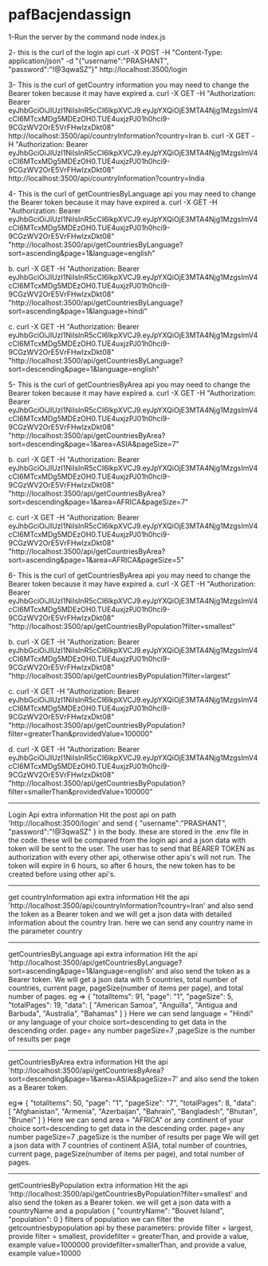 # pafBacjendassign

1-Run the server by the command node index.js

2- this is the curl of the login api
curl -X POST -H "Content-Type: application/json" -d "{\"username\":\"PRASHANT\", \"password\":\"!@3qwaSZ\"}" http://localhost:3500/login

3- This is the curl of getCountry information
you may need to change the Bearer token because it may have expired
a.
curl -X GET -H "Authorization: Bearer eyJhbGciOiJIUzI1NiIsInR5cCI6IkpXVCJ9.eyJpYXQiOjE3MTA4Njg1MzgsImV4cCI6MTcxMDg5MDEzOH0.TUE4uxjzPJ01h0hci9-9CGzWV2OrE5VrFHwlzxDkt08" http://localhost:3500/api/countryInformation?country=Iran
b.
curl -X GET -H "Authorization: Bearer eyJhbGciOiJIUzI1NiIsInR5cCI6IkpXVCJ9.eyJpYXQiOjE3MTA4Njg1MzgsImV4cCI6MTcxMDg5MDEzOH0.TUE4uxjzPJ01h0hci9-9CGzWV2OrE5VrFHwlzxDkt08" http://localhost:3500/api/countryInformation?country=India

4- This is the curl of getCountriesByLanguage api
you may need to change the Bearer token because it may have expired
a.
curl -X GET -H "Authorization: Bearer eyJhbGciOiJIUzI1NiIsInR5cCI6IkpXVCJ9.eyJpYXQiOjE3MTA4Njg1MzgsImV4cCI6MTcxMDg5MDEzOH0.TUE4uxjzPJ01h0hci9-9CGzWV2OrE5VrFHwlzxDkt08" "http://localhost:3500/api/getCountriesByLanguage?sort=ascending&page=1&language=english"

b.
curl -X GET -H "Authorization: Bearer eyJhbGciOiJIUzI1NiIsInR5cCI6IkpXVCJ9.eyJpYXQiOjE3MTA4Njg1MzgsImV4cCI6MTcxMDg5MDEzOH0.TUE4uxjzPJ01h0hci9-9CGzWV2OrE5VrFHwlzxDkt08" "http://localhost:3500/api/getCountriesByLanguage?sort=ascending&page=1&language=hindi"

c. curl -X GET -H "Authorization: Bearer eyJhbGciOiJIUzI1NiIsInR5cCI6IkpXVCJ9.eyJpYXQiOjE3MTA4Njg1MzgsImV4cCI6MTcxMDg5MDEzOH0.TUE4uxjzPJ01h0hci9-9CGzWV2OrE5VrFHwlzxDkt08" "http://localhost:3500/api/getCountriesByLanguage?sort=descending&page=1&language=english"

5- This is the curl of getCountriesByArea api
you may need to change the Bearer token because it may have expired
a.
curl -X GET -H "Authorization: Bearer eyJhbGciOiJIUzI1NiIsInR5cCI6IkpXVCJ9.eyJpYXQiOjE3MTA4Njg1MzgsImV4cCI6MTcxMDg5MDEzOH0.TUE4uxjzPJ01h0hci9-9CGzWV2OrE5VrFHwlzxDkt08" "http://localhost:3500/api/getCountriesByArea?sort=descending&page=1&area=ASIA&pageSize=7"

b.
curl -X GET -H "Authorization: Bearer eyJhbGciOiJIUzI1NiIsInR5cCI6IkpXVCJ9.eyJpYXQiOjE3MTA4Njg1MzgsImV4cCI6MTcxMDg5MDEzOH0.TUE4uxjzPJ01h0hci9-9CGzWV2OrE5VrFHwlzxDkt08" "http://localhost:3500/api/getCountriesByArea?sort=descending&page=1&area=AFRICA&pageSize=7"

c.
curl -X GET -H "Authorization: Bearer eyJhbGciOiJIUzI1NiIsInR5cCI6IkpXVCJ9.eyJpYXQiOjE3MTA4Njg1MzgsImV4cCI6MTcxMDg5MDEzOH0.TUE4uxjzPJ01h0hci9-9CGzWV2OrE5VrFHwlzxDkt08" "http://localhost:3500/api/getCountriesByArea?sort=ascending&page=1&area=AFRICA&pageSize=5"

6- This is the curl of getCountriesByArea api
you may need to change the Bearer token because it may have expired
a.
curl -X GET -H "Authorization: Bearer eyJhbGciOiJIUzI1NiIsInR5cCI6IkpXVCJ9.eyJpYXQiOjE3MTA4Njg1MzgsImV4cCI6MTcxMDg5MDEzOH0.TUE4uxjzPJ01h0hci9-9CGzWV2OrE5VrFHwlzxDkt08" "http://localhost:3500/api/getCountriesByPopulation?filter=smallest"

b.
curl -X GET -H "Authorization: Bearer eyJhbGciOiJIUzI1NiIsInR5cCI6IkpXVCJ9.eyJpYXQiOjE3MTA4Njg1MzgsImV4cCI6MTcxMDg5MDEzOH0.TUE4uxjzPJ01h0hci9-9CGzWV2OrE5VrFHwlzxDkt08" "http://localhost:3500/api/getCountriesByPopulation?filter=largest"

c.
curl -X GET -H "Authorization: Bearer eyJhbGciOiJIUzI1NiIsInR5cCI6IkpXVCJ9.eyJpYXQiOjE3MTA4Njg1MzgsImV4cCI6MTcxMDg5MDEzOH0.TUE4uxjzPJ01h0hci9-9CGzWV2OrE5VrFHwlzxDkt08" "http://localhost:3500/api/getCountriesByPopulation?filter=greaterThan&providedValue=100000"

d.
curl -X GET -H "Authorization: Bearer eyJhbGciOiJIUzI1NiIsInR5cCI6IkpXVCJ9.eyJpYXQiOjE3MTA4Njg1MzgsImV4cCI6MTcxMDg5MDEzOH0.TUE4uxjzPJ01h0hci9-9CGzWV2OrE5VrFHwlzxDkt08" "http://localhost:3500/api/getCountriesByPopulation?filter=smallerThan&providedValue=100000"

---

Login Api extra information
Hit the post api on path 'http://localhost:3500/login' and send
{
"username":"PRASHANT",
"password":"!@3qwaSZ"
}
in the body.
these are stored in the .env file in the code. these will be compared from the login api and a json data with token will be sent to the user.
The user has to send that BEARER TOKEN as authorization with every other api, otherwise other apis's will not run.
The token will expire in 6 hours, so after 6 hours, the new token has to be created before using other api's.

---

get countryInformation api extra information
Hit the api 'http://localhost:3500/api/countryInformation?country=Iran' and also send the token as a Bearer token and we will get a json data with detailed information about the country Iran.
here we can send any country name in the parameter country

---

getCountriesByLanguage api extra information
Hit the api 'http://localhost:3500/api/getCountriesByLanguage?sort=ascending&page=1&language=english' and also send the token as a Bearer token.
We will get a json data with 5 countries, total number of countries, current page, pageSize(number of items per page), and total number of pages.
eg =>
{
"totalItems": 91,
"page": "1",
"pageSize": 5,
"totalPages": 19,
"data": [
"American Samoa",
"Anguilla",
"Antigua and Barbuda",
"Australia",
"Bahamas"
]
}
Here we can send
language = "Hindi" or any language of your choice
sort=descending to get data in the descending order.
page= any number
pageSize=7 ,pageSize is the number of results per page

---

getCountriesByArea extra information
Hit the api 'http://localhost:3500/api/getCountriesByArea?sort=descending&page=1&area=ASIA&pageSize=7' and also send the token as a Bearer token.

eg=>
{
"totalItems": 50,
"page": "1",
"pageSize": "7",
"totalPages": 8,
"data": [
"Afghanistan",
"Armenia",
"Azerbaijan",
"Bahrain",
"Bangladesh",
"Bhutan",
"Brunei"
]
}
Here we can send
area = "AFRICA" or any continent of your choice
sort=descending to get data in the descending order.
page= any number
pageSize=7 ,pageSize is the number of results per page
We will get a json data with 7 countries of continent ASIA, total number of countries, current page, pageSize(number of items per page), and total number of pages.

---

getCountriesByPopulation extra information
Hit the api 'http://localhost:3500/api/getCountriesByPopulation?filter=smallest' and also send the token as a Bearer token.
we will get a json data with a countryName and a population
{
"countryName": "Bouvet Island",
"population": 0
}
filters of population
we can filter the getcountriesbypopulation api by these parameters:
provide filter = largest,
provide filter = smallest,
providefilter = greaterThan, and provide a value, example value=1000000
providefilter=smallerThan, and provide a value, example value=10000
